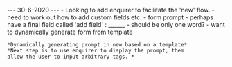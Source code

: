 --- 30-6-2020 ---
	- Looking to add enquirer to facilitate the 'new' flow. 
		- need to work out how to add custom fields etc. 
		- form prompt
			- perhaps have a final field called 'add field' : ______
				- should be only one word? 
		- want to dynamically generate form from template

	*Dynamically generating prompt in new based on a template*
	*Next step is to use enquirer to display the prompt, them 
	allow the user to input arbitrary tags. *